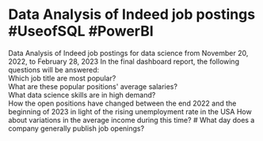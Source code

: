 # Data Analysis of Indeed job postings  #UseofSQL #PowerBI
Data Analysis of Indeed job postings for data science from November 20, 2022, to February 28, 2023 
In the final dashboard report, the following questions will be answered:  
Which job title  are most popular?  
What are these popular positions' average salaries?  
What data science skills are in high demand?   
How the open positions have changed between the end 2022 and  the beginning of 2023 in light of the rising unemployment rate in the USA  How about variations in the average income during this time?  #
What day does a company generally publish job openings?
